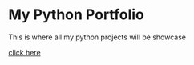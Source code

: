 # My Python Portfolio
This is where all my python projects will be showcase

[click here](https://ayeras-gerald.streamlit.app/)

